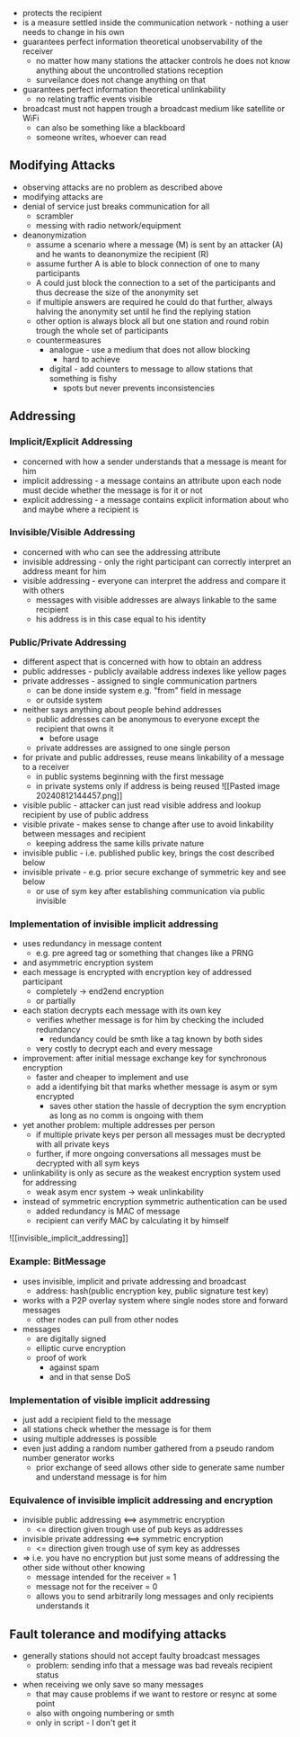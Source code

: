 - protects the recipient
- is a measure settled inside the communication network - nothing a user needs to change in his own
- guarantees perfect information theoretical unobservability of the receiver
	- no matter how many stations the attacker controls he does not know anything about the uncontrolled stations reception
	- surveilance does not change anything on that
- guarantees perfect information theoretical unlinkability
	- no relating traffic events visible
- broadcast must not happen trough a broadcast medium like satellite or WiFi
	- can also be something like a blackboard
	- someone writes, whoever can read
## Modifying Attacks
- observing attacks are no problem as described above
- modifying attacks are
- denial of service just breaks communication for all
	- scrambler
	- messing with radio network/equipment
- deanonymization
	- assume a scenario where a message (M) is sent by an attacker (A) and he wants to deanonymize the recipient (R)
	- assume further A is able to block connection of one to many participants
	- A could just block the connection to a set of the participants and thus decrease the size of the anonymity set
	- if multiple answers are required he could do that further, always halving the anonymity set until he find the replying station
	- other option is always block all but one station and round robin trough the whole set of participants
	- countermeasures
		- analogue - use a medium that does not allow blocking
			- hard to achieve
		- digital - add counters to message to allow stations that something is fishy
			- spots but never prevents inconsistencies
## Addressing
### Implicit/Explicit Addressing
- concerned with how a sender understands that a message is meant for him
- implicit addressing - a message contains an attribute upon each node must decide whether the message is for it or not
- explicit addressing - a message contains explicit information about who and maybe where a recipient is
### Invisible/Visible Addressing
- concerned with who can see the addressing attribute
- invisible addressing - only the right participant can correctly interpret an address meant for him
- visible addressing - everyone can interpret the address and compare it with others
	- messages with visible addresses are always linkable to the same recipient
	- his address is in this case equal to his identity
### Public/Private Addressing
- different aspect that is concerned with how to obtain an address
- public addresses - publicly available address indexes like yellow pages
- private addresses - assigned to single communication partners
	- can be done inside system e.g. "from" field in message 
	- or outside system
- neither says anything about people behind addresses
	- public addresses can be anonymous to everyone except the recipient that owns it
		- before usage
	- private addresses are assigned to one single person
- for private and public addresses, reuse means linkability of a message to a receiver
	- in public systems beginning with the first message
	- in private systems only if address is being reused
![[Pasted image 20240812144457.png]]
- visible public - attacker can just read visible address and lookup recipient by use of public address
- visible private - makes sense to change after use to avoid linkability between messages and recipient
	- keeping address the same kills private nature
- invisible public - i.e. published public key, brings the cost described below
- invisible private - e.g. prior secure exchange of symmetric key and see below
	- or use of sym key after establishing communication via public invisible
### Implementation of invisible implicit addressing
- uses redundancy in message content 
	- e.g. pre agreed tag or something that changes like a PRNG
- and asymmetric encryption system
- each message is encrypted with encryption key of addressed participant
	- completely -> end2end encryption 
	- or partially
- each station decrypts each message with its own key
	- verifies whether message is for him by checking the included redundancy
		- redundancy could be smth like a tag known by both sides
	- very costly to decrypt each and every message
- improvement: after initial message exchange key for synchronous encryption
	- faster and cheaper to implement and use
	- add a identifying bit that marks whether message is asym or sym encrypted
		- saves other station the hassle of decryption the sym encryption as long as no comm is ongoing with them
- yet another problem: multiple addresses per person
	- if multiple private keys per person all messages must be decrypted with all private keys
	- further, if more ongoing conversations all messages must be decrypted with all sym keys
- unlinkability is only as secure as the weakest encryption system used for addressing
	- weak asym encr system -> weak unlinkability
- instead of symmetric encryption symmetric authentication can be used
	- added redundancy is MAC of message
	- recipient can verify MAC by calculating it by himself

![[invisible_implicit_addressing]]
### Example: BitMessage
- uses invisible, implicit and private addressing and broadcast
	- address: hash(public encryption key, public signature test key)
- works with a P2P overlay system where single nodes store and forward messages
	- other nodes can pull from other nodes
- messages 
	- are digitally signed
	- elliptic curve encryption
	- proof of work
		- against spam
		- and in that sense DoS
### Implementation of visible implicit addressing
- just add a recipient field to the message
- all stations check whether the message is for them
- using multiple addresses is possible
- even just adding a random number gathered from a pseudo random number generator works
	- prior exchange of seed allows other side to generate same number and understand message is for him


### Equivalence of invisible implicit addressing and encryption
- invisible public addressing <==> asymmetric encryption
	- <= direction given trough use of pub keys as addresses
- invisible private addressing <==> symmetric encryption
	- <= direction given trough use of sym key as addresses
- => i.e. you have no encryption but just some means of addressing the other side without other knowing
	- message intended for the receiver = 1
	- message not for the receiver = 0
	- allows you to send arbitrarily long messages and only recipients understands it
## Fault tolerance and modifying attacks
- generally stations should not accept faulty broadcast messages
	- problem: sending info that a message was bad reveals recipient status
- when receiving we only save so many messages
	- that may cause problems if we want to restore or resync at some point
	- also with ongoing numbering or smth 
	- only in script - I don't get it

